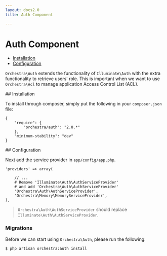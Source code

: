 ```yaml
---
layout: docs2.0
title: Auth Component

---
```


Auth Component
==============

* [Installation](#installation)
* [Configuration](#configuration)

<article id="introduction">

`Orchestra\Auth` extends the functionality of `Illuminate\Auth` with the extra functionality to retrieve users' role. This is important when we want to use `Orchestra\Acl` to manage application Access Control List (ACL).

</article>

<article id="installation">
## Installation

To install through composer, simply put the following in your `composer.json` file:

	{
		"require": {
			"orchestra/auth": "2.0.*"
		},
		"minimum-stability": "dev"
	}

</article>

<article id="configuration">
## Configuration

Next add the service provider in `app/config/app.php`.

	'providers' => array(
		
		// ...
		# Remove 'Illuminate\Auth\AuthServiceProvider' 
		# and add 'Orchestra\Auth\AuthServiceProvider'
		'Orchestra\Auth\AuthServiceProvider',
		'Orchestra\Memory\MemoryServiceProvider',
	),

> `Orchestra\Auth\AuthServiceProvider` should replace `Illuminate\Auth\AuthServiceProvider`.

<a id="migrate"></a>
### Migrations

Before we can start using `Orchestra\Auth`, please run the following:

	$ php artisan orchestra:auth install

</article>

